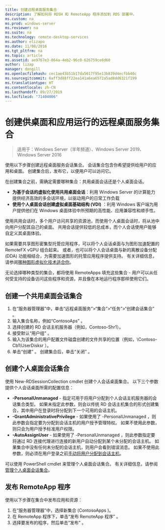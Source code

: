 ```yaml
---
title: 创建远程桌面服务集合
description: 了解如何将 RDSH 和 RemoteApp 程序添加到 RDS 部署中。
ms.custom: na
ms.prod: windows-server
ms.reviewer: na
ms.suite: na
ms.technology: remote-desktop-services
ms.author: elizapo
ms.date: 11/08/2016
ms.tgt_pltfrm: na
ms.topic: article
ms.assetid: ae9767e3-864a-4eb2-96c0-626759ce6d60
author: lizap
manager: dongill
ms.openlocfilehash: cec1ae43b51b17da5617f95e13b839d4ecfbb40c
ms.sourcegitcommit: 6aff3d88ff22ea141a6ea6572a5ad8dd6321f199
ms.translationtype: HT
ms.contentlocale: zh-CN
ms.lasthandoff: 09/27/2019
ms.locfileid: "71404006"
---
```

# <a name="create-a-remote-desktop-services-collection-for-desktops-and-apps-to-run"></a>创建供桌面和应用运行的远程桌面服务集合

>适用于：Windows Server（半年频道）、Windows Server 2019、Windows Server 2016

使用以下步骤创建远程桌面服务会话集合。 会话集合包含你希望提供给用户的应用和桌面。 创建集合后，发布它，以便用户可以访问它。

在创建集合之前，需确定需要哪种集合：共用桌面会话还是个人桌面会话。 

- **为基于会话的虚拟化使用共用桌面会话**：利用 Windows Server 的计算能力提供经济高效的多会话环境，以驱动用户的日常工作负载
- **使用个人桌面会话创建虚拟桌面基础结构 (VDI)** ：利用 Windows 客户端为用户提供他们在 Windows 桌面体验中所预期的高性能、应用兼容性和顺手性。
 
使用共用会话时，多个用户访问共享的资源池，而使用个人桌面会话时，将从池中向用户分配其自己的桌面。 共用会话提供较低的总成本，而个人会话使用户能够自定义其桌面体验。

如果需要共享图形密集型托管应用程序，可以将个人会话桌面与为图形加速配置的 RemoteFX vGPU 组合起来。 或者，也可以将个人会话桌面与新的离散设备分配 (DDA) 功能相结合，为需要加速图形的托管应用程序提供支持。 有关详细信息，请参阅[哪种图形虚拟化技术适合你](rds-graphics-virtualization.md)。


无论选择哪种类型的集合，都将使用 RemoteApps 填充这些集合 - 用户可以从任何受支持的设备访问这些程序和资源，并且像在本地运行程序那样使用它们。

## <a name="create-a-pooled-desktop-session-collection"></a>创建一个共用桌面会话集合

1.  在“服务器管理器”中，单击“远程桌面服务”>“集合”>“任务”>“创建会话集合”  。  
2.  输入集合名称，例如“ContosoAps”  。  
3.  选择创建的 RD 会话主机服务器（例如，Contoso-Shr1）。  
4.  接受默认“用户组”  。  
5.  输入为该集合的用户配置文件磁盘创建的文件共享的位置（例如，\Contoso-Cb1\UserDisksr  ）。   
6.  单击“创建”  。 创建集合后，单击“关闭”  。  


## <a name="create-a-personal-desktop-session-collection"></a>创建个人桌面会话集合

使用 New-RDSessionCollection cmdlet 创建个人会话桌面集合。 以下三个参数提供个人会话桌面所需的配置信息：

- **-PersonalUnmanaged** - 指定可用于将用户分配到个人会话主机服务器的会话集合类型。 如果未指定此参数，则会以传统 RD 会话主机集合的形式创建集合，其中用户在登录时将分配到下一个可用的会话主机。
- **-GrantAdministrativePrivilege** - 如果使用了 -PersonalUnmanaged  ，则此参数会指定要为分配到会话主机的用户授予管理特权。 如果不使用此参数，则只会为用户授予标准用户权限。
- **-AutoAssignUser** - 如果使用了 -PersonalUnmanaged  ，则此参数指定要将通过 RD 连接代理进行连接的新用户自动分配到某个未分配的会话主机。 如果集合中没有任何未分配的会话主机，则用户会看到错误消息。 如果不使用此参数，则必须在用户登录之前[手动将用户分配到会话主机](rds-manage-personal-collection.md#manually-assign-a-user-to-a-personal-session-host)。

可以使用 PowerShell cmdlet 来管理个人桌面会话集合。 有关详细信息，请参阅[管理个人桌面会话集合](rds-manage-personal-collection.md)。

## <a name="publish-remoteapp-programs"></a>发布 RemoteApp 程序
使用以下步骤在集合中发布应用和资源：

1.  在“服务器管理器”中，选择新集合 (ContosoApps  )。  
2.  在 RemoteApp 程序下，单击“发布 RemoteApp 程序”  。  
3. 选择要发布的程序，然后单击“发布”  。  
